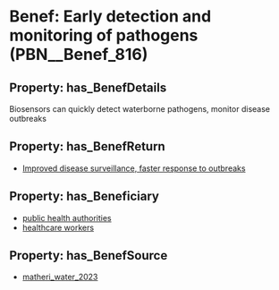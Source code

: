 # Benef: __Early detection and monitoring of pathogens__ (PBN__Benef_816)

## Property: has_BenefDetails

Biosensors can quickly detect waterborne pathogens, monitor disease outbreaks

## Property: has_BenefReturn

* [Improved disease surveillance, faster response to outbreaks](../BenefReturn/PBN__BenefReturn_884)

## Property: has_Beneficiary

* [public health authorities](../Stakeholder/PBN__Stakeholder_0)
* [healthcare workers](../Stakeholder/PBN__Stakeholder_68)

## Property: has_BenefSource

* [matheri_water_2023](../Article/PBN__Article_162)

